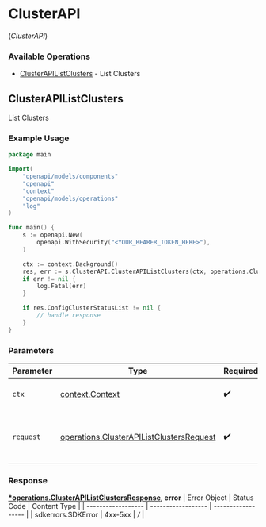 # ClusterAPI
(*ClusterAPI*)

### Available Operations

* [ClusterAPIListClusters](#clusterapilistclusters) - List Clusters

## ClusterAPIListClusters

List Clusters

### Example Usage

```go
package main

import(
	"openapi/models/components"
	"openapi"
	"context"
	"openapi/models/operations"
	"log"
)

func main() {
    s := openapi.New(
        openapi.WithSecurity("<YOUR_BEARER_TOKEN_HERE>"),
    )

    ctx := context.Background()
    res, err := s.ClusterAPI.ClusterAPIListClusters(ctx, operations.ClusterAPIListClustersRequest{})
    if err != nil {
        log.Fatal(err)
    }

    if res.ConfigClusterStatusList != nil {
        // handle response
    }
}
```

### Parameters

| Parameter                                                                                            | Type                                                                                                 | Required                                                                                             | Description                                                                                          |
| ---------------------------------------------------------------------------------------------------- | ---------------------------------------------------------------------------------------------------- | ---------------------------------------------------------------------------------------------------- | ---------------------------------------------------------------------------------------------------- |
| `ctx`                                                                                                | [context.Context](https://pkg.go.dev/context#Context)                                                | :heavy_check_mark:                                                                                   | The context to use for the request.                                                                  |
| `request`                                                                                            | [operations.ClusterAPIListClustersRequest](../../models/operations/clusterapilistclustersrequest.md) | :heavy_check_mark:                                                                                   | The request object to use for the request.                                                           |


### Response

**[*operations.ClusterAPIListClustersResponse](../../models/operations/clusterapilistclustersresponse.md), error**
| Error Object       | Status Code        | Content Type       |
| ------------------ | ------------------ | ------------------ |
| sdkerrors.SDKError | 4xx-5xx            | */*                |
